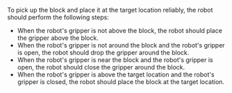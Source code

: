 To pick up the block and place it at the target location reliably, the robot should perform the following steps:

- When the robot's gripper is not above the block, the robot should place the gripper above the block.
- When the robot's gripper is not around the block and the robot's gripper is open, the robot should drop the gripper around the block.
- When the robot's gripper is near the block and the robot's gripper is open, the robot should close the gripper around the block.
- When the robot's gripper is above the target location and the robot's gripper is closed, the robot should place the block at the target location.